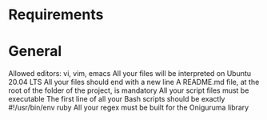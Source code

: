 # Requirements
# General
Allowed editors: vi, vim, emacs
All your files will be interpreted on Ubuntu 20.04 LTS
All your files should end with a new line
A README.md file, at the root of the folder of the project, is mandatory
All your script files must be executable
The first line of all your Bash scripts should be exactly #!/usr/bin/env ruby
All your regex must be built for the Oniguruma library